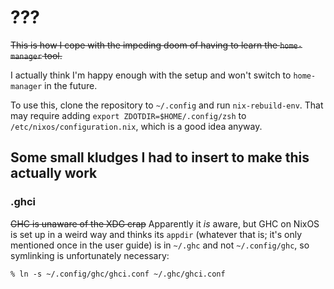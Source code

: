 # ???

~~This is how I cope with the impeding doom of having to learn the `home-manager` tool.~~

I actually think I'm happy enough with the setup and won't switch to `home-manager` in the future.

To use this, clone the repository to `~/.config` and run `nix-rebuild-env`. That may require adding `export ZDOTDIR=$HOME/.config/zsh` to `/etc/nixos/configuration.nix`, which is a good idea anyway.

## Some small kludges I had to insert to make this actually work

### .ghci

~~GHC is unaware of the XDG crap~~ Apparently it *is* aware, but GHC on NixOS is set up in a weird way and thinks its `appdir` (whatever that is; it's only mentioned once in the user guide) is in `~/.ghc` and not `~/.config/ghc`, so symlinking is unfortunately necessary:

```
% ln -s ~/.config/ghc/ghci.conf ~/.ghc/ghci.conf
```
